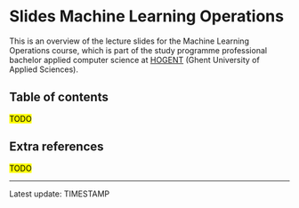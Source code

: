 # Slides Machine Learning Operations

This is an overview of the lecture slides for the Machine Learning Operations course,
which is part of the study programme professional bachelor applied computer science
at [HOGENT](https://www.hogent.be/) (Ghent University of Applied Sciences).

## Table of contents

<mark>TODO</mark>

## Extra references

<mark>TODO</mark>

---

Latest update: TIMESTAMP
